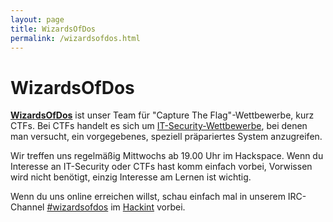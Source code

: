 ```yaml
---
layout: page
title: WizardsOfDos
permalink: /wizardsofdos.html
---
```


WizardsOfDos
=========

[**WizardsOfDos**](https://wizardsofdos.de/) ist unser Team
für "Capture The Flag"-Wettbewerbe, kurz CTFs. Bei CTFs handelt
es sich um [IT-Security-Wettbewerbe](https://ctftime.org/ctf-wtf/), bei denen man versucht,
ein vorgegebenes, speziell präpariertes System anzugreifen.

Wir treffen uns regelmäßig Mittwochs ab 19.00 Uhr im Hackspace. Wenn du Interesse an IT-Security oder CTFs hast komm einfach vorbei, Vorwissen wird nicht benötigt, einzig Interesse am Lernen ist wichtig.

Wenn du uns online erreichen willst, schau einfach mal in unserem
IRC-Channel [#wizardsofdos](irc://irc.hackint.org/#wizardsofdos) im [Hackint](http://hackint.eu)
vorbei.
